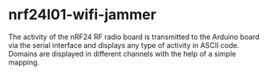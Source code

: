 # nrf24l01-wifi-jammer
The activity of the nRF24 RF radio board is transmitted to the Arduino board via the serial interface and displays any type of activity in ASCII code. Domains are displayed in different channels with the help of a simple mapping.
